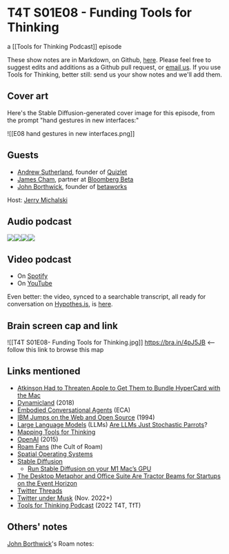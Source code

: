 # T4T S01E08 - Funding Tools for Thinking

a [[Tools for Thinking Podcast]] episode

These show notes are in Markdown, on Github, [here](https://github.com/OpenGlobalMind/rel8-wiki/blob/main/Tools%20for%20Thinking%20Podcast.md). Please feel free to suggest edits and additions as a Github pull request, or  [email us](mailto:sociate@gmail.com). If you use Tools for Thinking, better still: send us your show notes and we'll add them. 

## Cover art

Here's the Stable Diffusion-generated cover image for this episode, from the prompt "hand gestures in new interfaces:"

![[E08 hand gestures in new interfaces.png]]

## Guests

- [Andrew Sutherland](https://www.linkedin.com/in/asuth/), founder of [Quizlet](https://quizlet.com/)
- [James Cham](https://www.linkedin.com/in/jcham/), partner at [Bloomberg Beta](https://github.com/Bloomberg-Beta/Manual)
- [John Borthwick](https://www.linkedin.com/in/jborthwick/), founder of [betaworks](http://betaworks.com/)

Host: [Jerry Michalski](https://www.jerrymichalski.com/)

## Audio podcast 

[![](https://uploads-ssl.webflow.com/6022fac80367ca7c9121c178/63473c43cd78d77b7f847fb3_Anchor_logo.svg)](https://anchor.fm/betaworks/episodes/Funding-Tools-For-Thinking-e1qk8k8/a-a8rl9f0)[![](https://uploads-ssl.webflow.com/6022fac80367ca7c9121c178/63473161d50a860bd5f8bf0e_Amazon_Music_logo.svg)](https://music.amazon.com/podcasts/12a72801-ad1e-412b-82cf-dd242e96b1d4/episodes/e968bb36-ce07-4679-b8ef-2466e9fa5cf4/tools-for-thinking-by-betaworks-funding-tools-for-thinking)[![](https://uploads-ssl.webflow.com/6022fac80367ca7c9121c178/63473161d50a86d605f8bf0f_itunes_podcasts%20logo.svg)](https://podcasts.apple.com/us/podcast/funding-tools-for-thinking/id1648557332?i=1000585919676)[![](https://uploads-ssl.webflow.com/6022fac80367ca7c9121c178/63473161a69713eddcfa9885_Spotify%20logo.svg)](https://open.spotify.com/episode/56drQqKgSMqFtVz4kV7HPc?si=LdRXr05HREWkYq8IkAbV4w)

## Video podcast  

- On [Spotify](https://open.spotify.com/episode/56drQqKgSMqFtVz4kV7HPc)
- On [YouTube]()

Even better: the video, synced to a searchable transcript, all ready for conversation on [Hypothes.is](https://hypothes.is/), is [here](). 

## Brain screen cap and link

![[T4T S01E08- Funding Tools for Thinking.jpg]]
https://bra.in/4pJ5JB  <-- follow this link to browse this map

## Links mentioned

- [Atkinson Had to Threaten Apple to Get Them to Bundle HyperCard with the Mac](https://bra.in/3jrwJ5)
- [Dynamicland](https://dynamicland.org/) (2018)
- [Embodied Conversational Agents](https://bra.in/7vBe3a) (ECA)
- [IBM Jumps on the Web and Open Source](https://bra.in/5vGWoa) (1994)
- [Large Language Models](https://bra.in/4vm49Z) (LLMs)
	[Are LLMs Just Stochastic Parrots](https://bra.in/9vPeNJ)?
- [Mapping Tools for Thinking](https://bra.in/5qeDMg)
- [OpenAI](https://www.openai.com/) (2015)
- [Roam Fans](https://bra.in/5q5o6V) (the Cult of Roam)
- [Spatial Operating Systems](https://bra.in/8pKKbr)
- [Stable Diffusion](https://github.com/CompVis/stable-diffusion)
	- [Run Stable Diffusion on your M1 Mac’s GPU](https://replicate.com/blog/run-stable-diffusion-on-m1-mac)
- [The Desktop Metaphor and Office Suite Are Tractor Beams for Startups on the Event Horizon](https://bra.in/8pRbGx)
- [Twitter Threads](https://bra.in/2qnbR9)
- [Twitter under Musk](https://bra.in/6jrwJ5) (Nov. 2022+)
- [Tools for Thinking Podcast](https://bra.in/2vGNna) (2022 T4T, TfT)

## Others' notes

[John Borthwick](https://www.linkedin.com/in/jborthwick/)'s Roam notes: 

